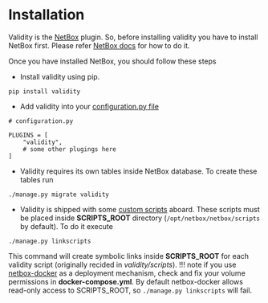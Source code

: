 # Installation


Validity is the [NetBox](https://netbox.dev/) plugin. So, before installing validity you have to install NetBox first. Please refer [NetBox docs](https://docs.netbox.dev/en/stable/installation/) for how to do it.

Once you have installed NetBox, you should follow these steps

* Install validity using pip. 
```console
pip install validity
```

* Add validity into your [configuration.py file](https://docs.netbox.dev/en/stable/configuration/)
```
# configuration.py

PLUGINS = [
    "validity",
    # some other plugings here
]
```

* Validity requires its own tables inside NetBox database. To create these tables run
```console
./manage.py migrate validity
```


* Validity is shipped with some [custom scripts](https://docs.netbox.dev/en/stable/customization/custom-scripts/) aboard.
These scripts must be placed inside **SCRIPTS_ROOT** directory (`/opt/netbox/netbox/scripts` by default). To do it execute
```console
./manage.py linkscripts
```
This command will create symbolic links inside **SCRIPTS_ROOT** for each validity script (originally recided in *validity/scripts*).
!!! note
    if you use [netbox-docker](https://github.com/netbox-community/netbox-docker) as a deployment mechanism, check and fix your volume permissions in **docker-compose.yml**. By default netbox-docker allows read-only access to SCRIPTS_ROOT, so `./manage.py linkscripts` will fail.
